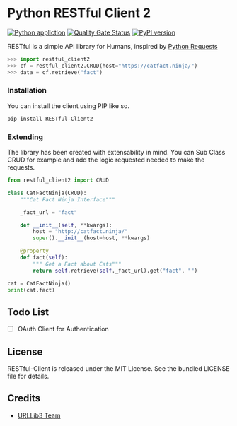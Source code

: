 # Python RESTful Client 2
[![Python appliction](https://github.com/johnbrandborg/restful-client/workflows/Python%20application/badge.svg)](https://github.com/johnbrandborg/restful-client/actions?query=workflow%3A%22Python+application%22)
[![Quality Gate Status](https://sonarcloud.io/api/project_badges/measure?project=johnbrandborg_restful-client&metric=alert_status)](https://sonarcloud.io/dashboard?id=johnbrandborg_restful-client)
[![PyPI version](https://badge.fury.io/py/RESTful-Client.svg)](https://pypi.org/project/RESTful-Client/)

RESTful is a simple API library for Humans, inspired by [Python Requests](https://requests.readthedocs.io/en/latest/)

```python
>>> import restful_client2
>>> cf = restful_client2.CRUD(host="https://catfact.ninja/")
>>> data = cf.retrieve("fact")
```

### Installation

You can install the client using PIP like so.

```bash
pip install RESTful-Client2
```

### Extending

The library has been created with extensability in mind.  You can Sub Class CRUD
for example and add the logic requested needed to make the requests.

```python
from restful_client2 import CRUD

class CatFactNinja(CRUD):
    """Cat Fact Ninja Interface"""

    _fact_url = "fact"

    def __init__(self, **kwargs):
        host = "http://catfact.ninja/"
        super().__init__(host=host, **kwargs)

    @property
    def fact(self):
        """ Get a Fact about Cats"""
        return self.retrieve(self._fact_url).get("fact", "")

cat = CatFactNinja()
print(cat.fact)
```

## Todo List
- [ ] OAuth Client for Authentication

## License
RESTful-Client is released under the MIT License. See the bundled LICENSE file for details.

## Credits
* [URLLib3 Team](https://github.com/urllib3)
